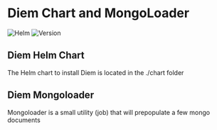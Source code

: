 <!-- markdownlint-disable MD033 -->
# Diem Chart and MongoLoader

<img alt="Helm" src="https://img.shields.io/badge/dynamic/yaml?label=helm%20chart&query=version&prefix=v&url=https://raw.githubusercontent.com/IBM/diem/latest/helm/chart/Chart.yaml"/>
<img alt="Version" src="https://img.shields.io/badge/dynamic/json?label=mongo%20loader&query=version&prefix=v&url=https://raw.githubusercontent.com/IBM/diem/latest/helm/mongoloader/package.json"/>

## Diem Helm Chart

The Helm chart to install Diem is located in the ./chart folder

## Diem Mongoloader

Mongoloader is a small utility (job) that will prepopulate a few mongo documents